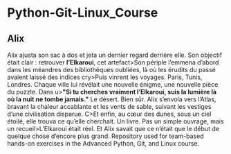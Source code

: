 # Python-Git-Linux_Course
## Alix
Alix ajusta son sac à dos et jeta un dernier regard derrière elle. Son objectif était clair : retrouver **l’Elkaroui**, cet artefact>Son périple l’emmena d’abord dans les méandres des bibliothèques oubliées, là où les érudits du passé avaient laissé des indices cry>Puis vinrent les voyages. Paris, Tunis, Londres. Chaque ville lui révélait une nouvelle énigme, une nouvelle pièce du puzzle. Dans u>**"Si tu cherches vraiment l’Elkaroui, suis la lumière là où la nuit ne tombe jamais."**
Le désert. Bien sûr.
Alix s’envola vers l’Atlas, bravant la chaleur accablante et les vents de sable, suivant les vestiges d’une civilisation disparue. C>Et enfin, au cœur des dunes, sous un ciel étoilé, elle trouva ce qu’elle cherchait. Un livre. Pas un simple ouvrage, mais un recueil>L’Elkaroui était réel. Et Alix savait que ce n’était que le début de quelque chose d’encore plus grand.
Repository used for team-based hands-on exercises in the Advanced Python, Git, and Linux course.
